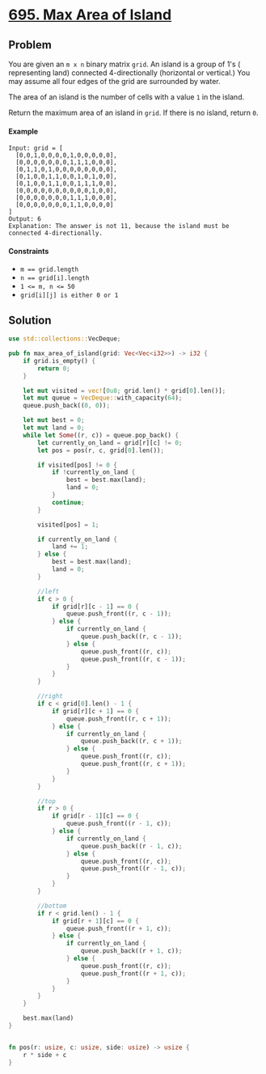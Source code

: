 # [695. Max Area of Island](https://leetcode.com/problems/max-area-of-island/)

## Problem

You are given an `m x n` binary matrix `grid`. An island is a group of 1's (
representing land) connected 4-directionally (horizontal or vertical.) You may
assume all four edges of the grid are surrounded by water.

The area of an island is the number of cells with a value `1` in the island.

Return the maximum area of an island in `grid`. If there is no island,
return `0`.

#### Example

```text
Input: grid = [
  [0,0,1,0,0,0,0,1,0,0,0,0,0],
  [0,0,0,0,0,0,0,1,1,1,0,0,0],
  [0,1,1,0,1,0,0,0,0,0,0,0,0],
  [0,1,0,0,1,1,0,0,1,0,1,0,0],
  [0,1,0,0,1,1,0,0,1,1,1,0,0],
  [0,0,0,0,0,0,0,0,0,0,1,0,0],
  [0,0,0,0,0,0,0,1,1,1,0,0,0],
  [0,0,0,0,0,0,0,1,1,0,0,0,0]
]
Output: 6
Explanation: The answer is not 11, because the island must be connected 4-directionally.
```

#### Constraints

* `m == grid.length`
* `n == grid[i].length`
* `1 <= m, n <= 50`
* `grid[i][j] is either 0 or 1`

## Solution

```rust
use std::collections::VecDeque;

pub fn max_area_of_island(grid: Vec<Vec<i32>>) -> i32 {
    if grid.is_empty() {
        return 0;
    }

    let mut visited = vec![0u8; grid.len() * grid[0].len()];
    let mut queue = VecDeque::with_capacity(64);
    queue.push_back((0, 0));

    let mut best = 0;
    let mut land = 0;
    while let Some((r, c)) = queue.pop_back() {
        let currently_on_land = grid[r][c] != 0;
        let pos = pos(r, c, grid[0].len());

        if visited[pos] != 0 {
            if !currently_on_land {
                best = best.max(land);
                land = 0;
            }
            continue;
        }

        visited[pos] = 1;

        if currently_on_land {
            land += 1;
        } else {
            best = best.max(land);
            land = 0;
        }

        //left
        if c > 0 {
            if grid[r][c - 1] == 0 {
                queue.push_front((r, c - 1));
            } else {
                if currently_on_land {
                    queue.push_back((r, c - 1));
                } else {
                    queue.push_front((r, c));
                    queue.push_front((r, c - 1));
                }
            }
        }

        //right
        if c < grid[0].len() - 1 {
            if grid[r][c + 1] == 0 {
                queue.push_front((r, c + 1));
            } else {
                if currently_on_land {
                    queue.push_back((r, c + 1));
                } else {
                    queue.push_front((r, c));
                    queue.push_front((r, c + 1));
                }
            }
        }

        //top
        if r > 0 {
            if grid[r - 1][c] == 0 {
                queue.push_front((r - 1, c));
            } else {
                if currently_on_land {
                    queue.push_back((r - 1, c));
                } else {
                    queue.push_front((r, c));
                    queue.push_front((r - 1, c));
                }
            }
        }

        //bottom
        if r < grid.len() - 1 {
            if grid[r + 1][c] == 0 {
                queue.push_front((r + 1, c));
            } else {
                if currently_on_land {
                    queue.push_back((r + 1, c));
                } else {
                    queue.push_front((r, c));
                    queue.push_front((r + 1, c));
                }
            }
        }
    }

    best.max(land)
}


fn pos(r: usize, c: usize, side: usize) -> usize {
    r * side + c
}
```
